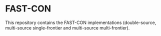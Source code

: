 # FAST-CON
This repository contains the FAST-CON implementations (double-source, multi-source single-frontier and multi-source multi-frontier).